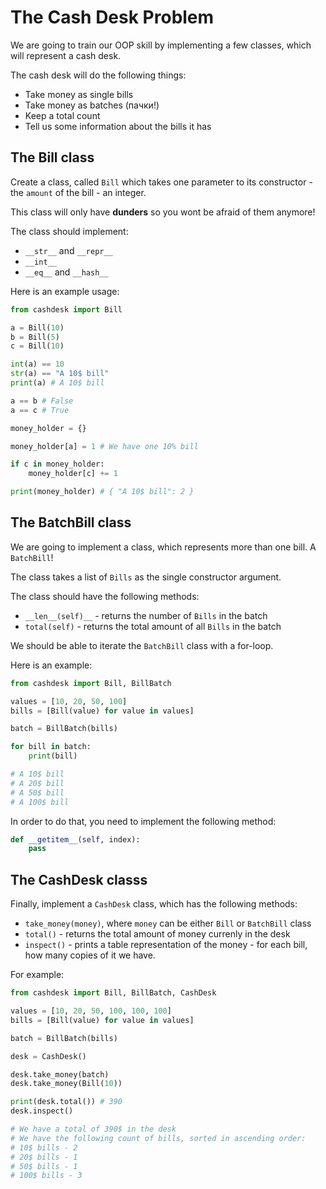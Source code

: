 # The Cash Desk Problem

We are going to train our OOP skill by implementing a few classes, which will represent a cash desk.

The cash desk will do the following things:

* Take money as single bills
* Take money as batches (пачки!)
* Keep a total count
* Tell us some information about the bills it has

## The Bill class

Create a class, called `Bill` which takes one parameter to its constructor - the `amount` of the bill - an integer.

This class will only have **dunders** so you wont be afraid of them anymore!

The class should implement:

* `__str__` and `__repr__`
* `__int__`
* `__eq__` and `__hash__`

Here is an example usage:

```python
from cashdesk import Bill

a = Bill(10)
b = Bill(5)
c = Bill(10)

int(a) == 10
str(a) == "A 10$ bill"
print(a) # A 10$ bill

a == b # False
a == c # True

money_holder = {}

money_holder[a] = 1 # We have one 10% bill

if c in money_holder:
    money_holder[c] += 1

print(money_holder) # { "A 10$ bill": 2 }
```


## The BatchBill class

We are going to implement a class, which represents more than one bill. A `BatchBill`!

The class takes a list of `Bills` as the single constructor argument.

The class should have the following methods:

* `__len__(self)__` - returns the number of `Bills` in the batch
* `total(self)` - returns the total amount of all `Bills` in the batch

We should be able to iterate the `BatchBill` class with a for-loop.

Here is an example:

```python
from cashdesk import Bill, BillBatch

values = [10, 20, 50, 100]
bills = [Bill(value) for value in values]

batch = BillBatch(bills)

for bill in batch:
    print(bill)

# A 10$ bill
# A 20$ bill
# A 50$ bill
# A 100$ bill
```

In order to do that, you need to implement the following method:

```python
def __getitem__(self, index):
    pass
```

## The CashDesk classs

Finally, implement a `CashDesk` class, which has the following methods:

* `take_money(money)`, where `money` can be either `Bill` or `BatchBill` class
* `total()` - returns the total amount of money currenly in the desk
* `inspect()` - prints a table representation of the money - for each bill, how many copies of it we have.

For example:

```python
from cashdesk import Bill, BillBatch, CashDesk

values = [10, 20, 50, 100, 100, 100]
bills = [Bill(value) for value in values]

batch = BillBatch(bills)

desk = CashDesk()

desk.take_money(batch)
desk.take_money(Bill(10))

print(desk.total()) # 390
desk.inspect()

# We have a total of 390$ in the desk
# We have the following count of bills, sorted in ascending order:
# 10$ bills - 2
# 20$ bills - 1
# 50$ bills - 1
# 100$ bills - 3

```
